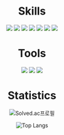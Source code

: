 <div align=center>

<!--
**M3rcy1028/M3rcy1028** is a ✨ _special_ ✨ repository because its `README.md` (this file) appears on your GitHub profile.

Here are some ideas to get you started:

- 🔭 I’m currently working on ...
- 🌱 I’m currently learning ...
- 👯 I’m looking to collaborate on ...
- 🤔 I’m looking for help with ...
- 💬 Ask me about ...
- 📫 How to reach me: ...
- 😄 Pronouns: ...
- ⚡ Fun fact: ...
-->
<h1>Skills</h1>
<img src="https://img.shields.io/badge/C-A8B9CC?style=flat-square&logo=C&logoColor=white"/> 
<img src="https://img.shields.io/badge/C++-00599C?style=flat-square&logo=cplusplus&logoColor=white"/> 
<img src="https://img.shields.io/badge/Python-3776AB?style=flat-square&logo=Python&logoColor=white"/> 
<img src="https://img.shields.io/badge/ARM-394049?style=flat-square&logo=arm&logoColor=white"/> 
<img src="https://img.shields.io/badge/Verilog-DADCFC?style=flat-square&logo=V&logoColor=white"/> 
<img src="https://img.shields.io/badge/MySQL-4479A1?style=flat-square&logo=mysql&logoColor=white"/> 
<img src="https://img.shields.io/badge/LaTeX-008080?style=flat-square&logo=latex&logoColor=white"/> 
  <br>

<h1>Tools</h1>
<img src="https://img.shields.io/badge/Visual Studio-5C2D91?style=flat-square&logo=visualstudio&logoColor=white"/>
<img src="https://img.shields.io/badge/Visual Studio Code-007ACC?style=flat-square&logo=visualstudiocode&logoColor=white"/>
<img src="https://img.shields.io/badge/Keil uVision-2E6639?style=flat-square&logo=armkeil&logoColor=white"/>
  <br>
  
<h1>Statistics</h1>

![Solved.ac프로필](http://mazassumnida.wtf/api/v2/generate_badge?boj=devinkim)<p></p>
![Top Langs](https://github-readme-stats-roan-nu-97.vercel.app/api/top-langs/?username=ripplelover&layout=compact&theme=graywhite) <p> </p>
<!--- github stats
![Anurag's GitHub stats](https://github-readme-stats-roan-nu-97.vercel.app/api?username=ripplelover&show_icons=true&theme=graywhite)
--->
  </div>
